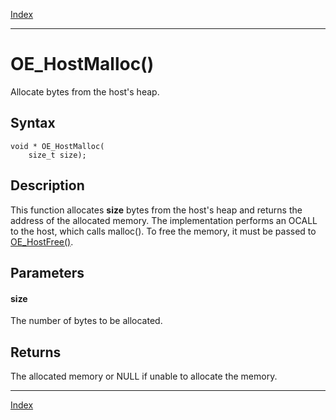 [Index](index.md)

---
# OE_HostMalloc()

Allocate bytes from the host's heap.

## Syntax

    void * OE_HostMalloc(
        size_t size);
## Description 

This function allocates **size** bytes from the host's heap and returns the address of the allocated memory. The implementation performs an OCALL to the host, which calls malloc(). To free the memory, it must be passed to [OE_HostFree()](enclave_8h_af7ed072613e44809e1991f4f64c63b23_1af7ed072613e44809e1991f4f64c63b23.md).



## Parameters

#### size

The number of bytes to be allocated.

## Returns

The allocated memory or NULL if unable to allocate the memory.

---
[Index](index.md)


